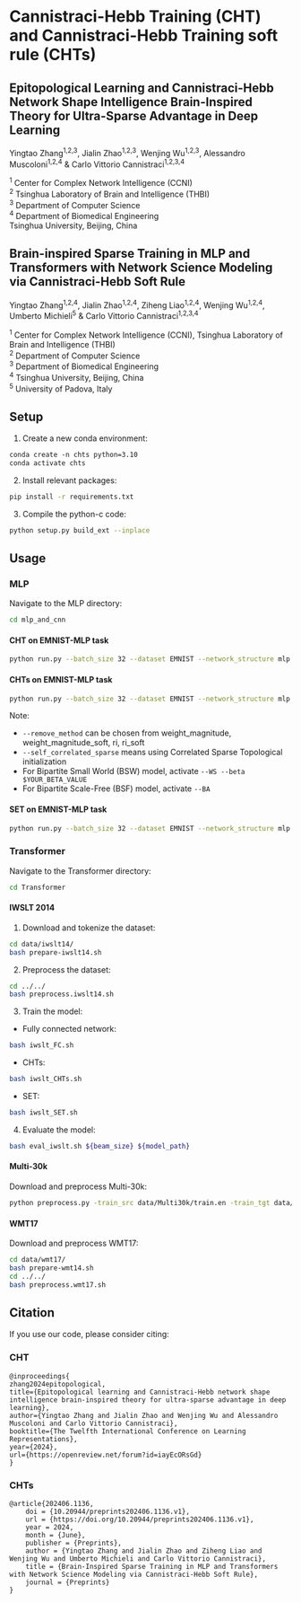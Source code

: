 # Cannistraci-Hebb Training (CHT) and Cannistraci-Hebb Training soft rule (CHTs)

## Epitopological Learning and Cannistraci-Hebb Network Shape Intelligence Brain-Inspired Theory for Ultra-Sparse Advantage in Deep Learning

Yingtao Zhang<sup>1,2,3</sup>, Jialin Zhao<sup>1,2,3</sup>, Wenjing Wu<sup>1,2,3</sup>, Alessandro Muscoloni<sup>1,2,4</sup> & Carlo Vittorio Cannistraci<sup>1,2,3,4</sup>

<sup>1</sup> Center for Complex Network Intelligence (CCNI)  
<sup>2</sup> Tsinghua Laboratory of Brain and Intelligence (THBI)  
<sup>3</sup> Department of Computer Science  
<sup>4</sup> Department of Biomedical Engineering  
Tsinghua University, Beijing, China

## Brain-inspired Sparse Training in MLP and Transformers with Network Science Modeling via Cannistraci-Hebb Soft Rule

Yingtao Zhang<sup>1,2,4</sup>, Jialin Zhao<sup>1,2,4</sup>, Ziheng Liao<sup>1,2,4</sup>, Wenjing Wu<sup>1,2,4</sup>, Umberto Michieli<sup>5</sup> & Carlo Vittorio Cannistraci<sup>1,2,3,4</sup>

<sup>1</sup> Center for Complex Network Intelligence (CCNI), Tsinghua Laboratory of Brain and Intelligence (THBI)  
<sup>2</sup> Department of Computer Science  
<sup>3</sup> Department of Biomedical Engineering  
<sup>4</sup> Tsinghua University, Beijing, China  
<sup>5</sup> University of Padova, Italy

## Setup

1. Create a new conda environment:

```markdown
conda create -n chts python=3.10
conda activate chts
```

2. Install relevant packages:

```bash
pip install -r requirements.txt
```

3. Compile the python-c code:

```bash
python setup.py build_ext --inplace
```

## Usage

### MLP

Navigate to the MLP directory:

```bash
cd mlp_and_cnn
```

#### CHT on EMNIST-MLP task

```bash
python run.py --batch_size 32 --dataset EMNIST --network_structure mlp --weight_decay 5e-04 --regrow_method CH3_L3p --init_mode swi --linearlr --epochs 100 --learning_rate 0.025 --cuda_device 3 --dim 2 --update_interval 1 --self_correlated_sparse --no_log --chain_removal --zeta 0.3 --remove_method weight_magnitude --seed 0 --sparsity 0.99 --early_stop
```

#### CHTs on EMNIST-MLP task

```bash
python run.py --batch_size 32 --dataset EMNIST --network_structure mlp --weight_decay 5e-04 --regrow_method CH3_L3p_soft --init_mode swi --linearlr --epochs 100 --learning_rate 0.025 --cuda_device 0 --dim 2 --update_interval 1 --self_correlated_sparse --no_log --chain_removal --zeta 0.3 --remove_method weight_magnitude --seed 0 --sparsity 0.99 --dst_scheduler --EM_S
```

Note:

- `--remove_method` can be chosen from weight_magnitude, weight_magnitude_soft, ri, ri_soft 
- `--self_correlated_sparse` means using Correlated Sparse Topological initialization
- For Bipartite Small World (BSW) model, activate `--WS --beta $YOUR_BETA_VALUE`
- For Bipartite Scale-Free (BSF) model, activate `--BA`

#### SET on EMNIST-MLP task

```bash
python run.py --batch_size 32 --dataset EMNIST --network_structure mlp --weight_decay 5e-04 --regrow_method random --init_mode kaiming --linearlr --epochs 100 --learning_rate 0.025 --cuda_device 0 --dim 2 --update_interval 1 --no_log --zeta 0.3 --remove_method weight_magnitude --seed 0 --sparsity 0.99 --dst_scheduler 
```

### Transformer

Navigate to the Transformer directory:

```bash
cd Transformer
```

#### IWSLT 2014

1. Download and tokenize the dataset:

```bash
cd data/iwslt14/
bash prepare-iwslt14.sh
```

2. Preprocess the dataset:

```bash
cd ../../
bash preprocess.iwslt14.sh
```

3. Train the model:

- Fully connected network:

```bash
bash iwslt_FC.sh
```

- CHTs:

```bash
bash iwslt_CHTs.sh
```

- SET:

```bash
bash iwslt_SET.sh
```

4. Evaluate the model:

```bash
bash eval_iwslt.sh ${beam_size} ${model_path}
```

#### Multi-30k

Download and preprocess Multi-30k:

```bash
python preprocess.py -train_src data/Multi30k/train.en -train_tgt data/Multi30k/train.de -valid_src data/Multi30k/val.en -valid_tgt data/Multi30k/val.de -save_data data/Multi30k/processed.noshare -src_seq_length 256 -tgt_seq_length 256 -src_vocab_size 40000 -tgt_vocab_size 40000
```

#### WMT17

Download and preprocess WMT17:

```bash
cd data/wmt17/
bash prepare-wmt14.sh
cd ../../
bash preprocess.wmt17.sh
```

## Citation

If you use our code, please consider citing:

### CHT

```
@inproceedings{
zhang2024epitopological,
title={Epitopological learning and Cannistraci-Hebb network shape intelligence brain-inspired theory for ultra-sparse advantage in deep learning},
author={Yingtao Zhang and Jialin Zhao and Wenjing Wu and Alessandro Muscoloni and Carlo Vittorio Cannistraci},
booktitle={The Twelfth International Conference on Learning Representations},
year={2024},
url={https://openreview.net/forum?id=iayEcORsGd}
}
```

### CHTs

```
@article{202406.1136,
	doi = {10.20944/preprints202406.1136.v1},
	url = {https://doi.org/10.20944/preprints202406.1136.v1},
	year = 2024,
	month = {June},
	publisher = {Preprints},
	author = {Yingtao Zhang and Jialin Zhao and Ziheng Liao and Wenjing Wu and Umberto Michieli and Carlo Vittorio Cannistraci},
	title = {Brain-Inspired Sparse Training in MLP and Transformers with Network Science Modeling via Cannistraci-Hebb Soft Rule},
	journal = {Preprints}
}
```

